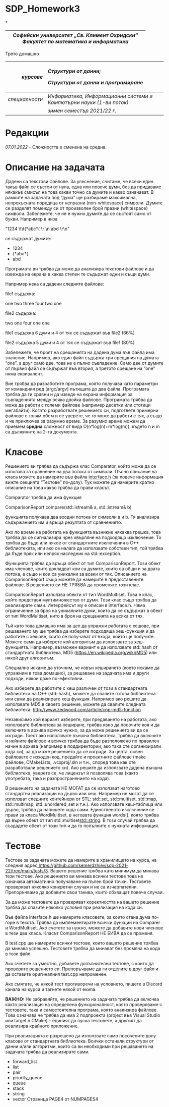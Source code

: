 # SDP_Homework3

\*	

||*Софийски университет „Св. Климент Охридски“<br>Факултет по математика и информатика*||
| :- | :-: | :- |

Трето домашно

|*курсове*|<p>*Структури от данни;*</p><p>*Структури от данни и програмиране*</p>|
| -: | :- |
|*специалности*|*Информатика, Информационни системи и Компютърни науки (1-ви поток)*|
||*зимен семестър 2021/22 г.*|
# Редакции
*07.01.2022* - Сложността е сменена на средна.
# Описание на задачата
Дадени са текстови файлове. За улеснение, считаме, че всеки един такъв файл се състои от нула, една или повече думи, без да придаваме някакъв смисъл на това какви точно са думите и какво означават. В рамките на задачата под “дума” ще разбираме максимална, непрекъсната поредица от непразни (non-whitespace) символи. Думите се разделят помежду си от произволен брой празни (whitespace) символи. Забележете, че не е нужно думите да се състоят само от букви. Например в низа

"1234 \t\t(\*abc\*(  \r  \n abd \r\n"

се съдържат думите:

- 1234
- (\*abc\*(
- abd

Програмата ви трябва да може да анализира текстови файлове и да извежда на екрана в каква степен те съдържат едни и същи думи.

Например нека са дадени следните файлове:

file1 съдържа:

one two three four two one

file2 съдържа:

two one four one one

file1 съдържа 6 думи и 4 от тях се съдържат във file2 (66%)

file2 съдържа 5 думи и 4 от тях се съдържат във file1 (80%)

Забележете, че броят на срещанията на дадена дума във файла има значение. Например, ако един файл съдържа три срещания на думата “one”, а друг само две, това не е пълно съвпадение. Само две от думите от първия файл се съдържат във втория, а третото срещане на “one” няма еквивалент.

Вие трябва да разработите програма, която получава като параметри от командния ред (argc/argv) пътищата до два файла. Програмата трябва да ги сравни и да изведе на екрана информация за съвпаденията между всяка двойка файлове. Програмата трябва да може да работи с големи файлове (например десетки или стотици мегабайти). Когато разработвате решението си, подгответе примерни файлове с голям обем и се уверете, че то може да работи с тях, а също и че приключва за разумно време. За разумно време можем да приемем **средна** сложност от вида O(n\*log(n)+m\*log(m)), където n и m са дължините на 2-та документа.
# Класове
Решението ви трябва да съдържа клас Comparator, който може да се използва за сравнение на два потока от символи. Пълно описание на класа можете да намерите във файла [interface.h](https://github.com/semerdzhiev/sdp-2021-22/blob/main/tests/3/interface.h) (за повече информация вижте секцията “Тестове” по-долу). Тук можете да намерите кратко описание на това какво трябва да прави класът.

Comparator трябва да има функция

ComparisonReport compare(std::istream& a, std::istream& b)

функцията получава два входни потока от символи a и b. Тя анализира съдържанието им и връща резултата от сравнението.

Ако по време на работата на функцията възникне някаква грешка, това трябва да се сигнализира чрез хвърляне на подходящо изключение. То трябва да бъде или някое от стандартните изключения в C++ библиотеката, или ако се налага да използвате собствен тип, той трябва да бъде пряк или непряк наследник на std::exception.

Функцията трябва да връща обект от тип ComparisonReport. Този обект има членове, които докладват кои са думите, които са общи и за двата потока, а също и кои са уникални за всеки от тях. Описанието на ComparisonReport също можете да намерите в предоставените файлове. В решението си НЕ ТРЯБВА да променяте този клас.

ComparisonReport използва обекти от тип WordMultiset. Това е клас, който представя мултимножество от думи. Този клас също трябва да реализирате сами. Интерфейсът му е описан в interface.h. Няма ограничение за броя на уникалните думи, които да се съдържат в обект от тип WordMultiset, нито в броя на срещанията на всяка от тях.

Тъй като това домашно има за цел да упражни работата с хешове, при решаването му ще трябва да изберете подходяща хеш-функция и да работите с хешове, които се получават от входа, който ще получите. Можете сами да изберете кой алгоритъм да използвате за хеш-функцията. Например, възможен вариант е да използвате std::hash от стандартната библиотека, MD5 (<https://en.wikipedia.org/wiki/MD5>) или някой друг алгоритъм.

Специално искаме да уточним, че извън хеширането (което искаме да упражним в това домашно), за решаване на задачата има и други подходи, някои даже по-ефективни.

Ако изберете да работите с хеш различен от този в стандартната библиотека на C++ (std::hash), можете да свалите готова библиотека или сами да реализирате хеш функция. Например ако решите да използвате MD5 в своето решение, можете да свалите следната библиотека: <http://www.zedwood.com/article/cpp-md5-function>

Независимо кой вариант изберете, при предаването на работата, ако използвате библиотека за хеширане, трябва явно да посочите коя и да включите в архива всичко нужно, за да може решението ви да се изгради. Тоест ако използвате външна библиотека, трябва да включите и нейните файлове и всичко трябва да бъде разположено по правилен начин в архива (например в поддиректории, ако така сте организирали кода си), за да може решението да се изгради. За целта, освен файловете с изходен код, предайте и проектните файлове (make файлове, CMakeLists, .vcxproj/.sln и т.н., според това как сте разработвали решението си). Ако решите да използвате дадена външна библиотека, уверете се, че лицензът ѝ позволява това (както употребата, така и разпространението на кода).

В решението на задачата НЕ МОГАТ да се използват наготово стандартни реализации на дърво или хеш. Например не могат да се използват следните контейнери от STL: std::set, std::multiset, std::map, std::multimap, std::unordered\_set и т.н.). Ако използвате хеш-таблица или дърво, трябва да напишете кода сами. Единственото изключение се прави за класа WordMultiset, в неговата функция words(), която трябва да върне обект от тип std::multiset<std::string>. В този случай трябва да създадете обект от този тип и да го попълните с нужната информация.
# Тестове
Тестове за задачата можете да намерите в хранилището на курса, на следния адрес[ ](https://github.com/semerdzhiev/sdp-2021-22/tree/main/tests/1)<https://github.com/semerdzhiev/sdp-2021-22/tree/main/tests/3>. Вашето решение трябва като минимум да минава тези тестове. Ако решението ви минава всички тестове това не означава автоматично получаване на пълен брой точки. Тестовете проверяват няколко конкретни случая и не са изчерпателни. Препоръчваме да добавите свои такива, които обхващат повече случаи.

За да може тестовете да проверяват коректността на вашето решение трябва да спазите няколко условия при реализация на кода си.

Във файла interface.h ще намерите класовете, за които стана дума по-горе в текста. Трябва да имплементирате всички функции на Comparer и WordMultiset. Ако счетете за нужно, можете да добавите нови членове в тези два класа. Класът ComparisonReport НЕ БИВА да се променя.

В test.cpp ще намерите всички тестове, които вашето решение трябва да минава успешно. Тестовете трябва да минават без промяна на кода в този файл.

Ако счетете за уместно, добавете допълнителни тестове, с които да проверите решението си. Препоръчваме да ги отделите в друг файл и да оставите оригиналния test.cpp непроменен.

Ако смятате, че някой тест противоречи на условието, пишете в Discord канала на курса и тагнете някой от екипа.

**ВАЖНО:** Не забравяйте, че решението на задачата трябва да включва както реализация на определена функционалност, която проверяваме с тестовете, така и самостоятелна програма, която анализира файлове. Това означава че трябва да има 2 подпроекта (project във Visual Studio или target в CMake) – единият да пуска тестовете, а другият да реализира крайното приложение.

При реализацията е разрешено да използвате само посочените долу класове от стандартната библиотека. Всички останали структури от данни и/или алгоритми, които са ви необходими при решаването на задачата трябва да реализирате сами.

- forward\_list
- list
- pair
- priority\_queue
- queue
- stack
- string
- vector
Страница PAGE4 от NUMPAGES4
